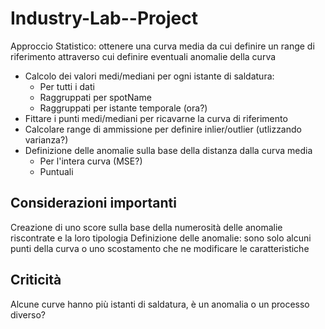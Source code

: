 # Industry-Lab--Project

Approccio Statistico: ottenere una curva media da cui definire un range di riferimento attraverso cui definire eventuali anomalie della curva
- Calcolo dei valori medi/mediani per ogni istante di saldatura:
  - Per tutti i dati
  - Raggruppati per spotName
  - Raggruppati per istante temporale (ora?)
 - Fittare i punti medi/mediani per ricavarne la curva di riferimento
 - Calcolare range di ammissione per definire inlier/outlier (utlizzando varianza?)
 - Definizione delle anomalie sulla base della distanza dalla curva media
    - Per l'intera curva (MSE?)
    - Puntuali
  
## Considerazioni importanti
Creazione di uno score sulla base della numerosità delle anomalie riscontrate e la loro tipologia
Definizione delle anomalie: sono solo alcuni punti della curva o uno scostamento che ne modificare le caratteristiche

## Criticità
Alcune curve hanno più istanti di saldatura, è un anomalia o un processo diverso?
